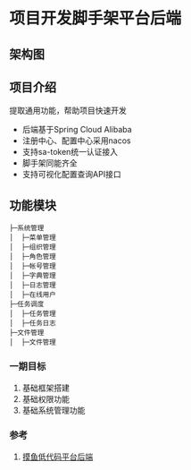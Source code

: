 # 项目开发脚手架平台后端

## 架构图

## 项目介绍
提取通用功能，帮助项目快速开发
* 后端基于Spring Cloud Alibaba
* 注册中心、配置中心采用nacos
* 支持sa-token统一认证接入
* 脚手架同能齐全
* 支持可视化配置查询API接口

## 功能模块
```
├─系统管理
│  ├─菜单管理
│  ├─组织管理
│  ├─角色管理
│  ├─帐号管理
│  ├─字典管理
│  ├─日志管理
│  ├─在线用户
├─任务调度
│  ├─任务管理
│  ├─任务日志
├─文件管理
│  ├─文件管理
```

### 一期目标
1. 基础框架搭建
2. 基础权限功能
3. 基础系统管理功能

### 参考
1. [摸鱼低代码平台后端](https://github.com/mfish-qf/mfish-nocode)